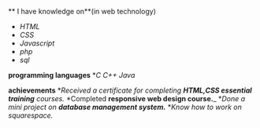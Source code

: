 ** I have knowledge on**(in web technology)
* _HTML_
* _CSS_
* _Javascript_
* _php_
* _sql_   

**programming languages**
*_C_
_C++_
_Java_

**achievements**
*_Received a certificate for completing **HTML,CSS essential training** courses._
*Completed **responsive web design course.**_
*_Done a mini project on **database management system.**_
*_Know how to work on squarespace._
